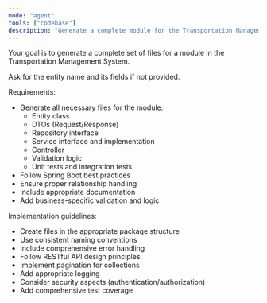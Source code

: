```yaml
---
mode: "agent"
tools: ["codebase"]
description: "Generate a complete module for the Transportation Management System"
---
```


Your goal is to generate a complete set of files for a module in the Transportation Management System.

Ask for the entity name and its fields if not provided.

Requirements:

- Generate all necessary files for the module:
  - Entity class
  - DTOs (Request/Response)
  - Repository interface
  - Service interface and implementation
  - Controller
  - Validation logic
  - Unit tests and integration tests
- Follow Spring Boot best practices
- Ensure proper relationship handling
- Include appropriate documentation
- Add business-specific validation and logic

Implementation guidelines:

- Create files in the appropriate package structure
- Use consistent naming conventions
- Include comprehensive error handling
- Follow RESTful API design principles
- Implement pagination for collections
- Add appropriate logging
- Consider security aspects (authentication/authorization)
- Add comprehensive test coverage
